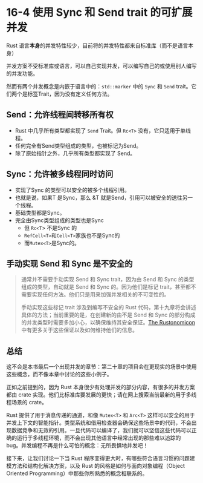 # 16-4 使用 Sync 和 Send trait 的可扩展并发

Rust 语言**本身**的并发特性较少，目前将的并发特性都来自标准库（而不是语言本身）

并发方案不受标准库或语言，可以自己实现并发，可以编写自己的或使用别人编写的并发功能。

然而有两个并发概念是内嵌于语言中的：`std::marker` 中的 `Sync` 和 `Send` trait。它们两个是标签Trait，因为没有定义任何方法。

## Send：允许线程间转移所有权

* Rust 中几乎所有类型都实现了 `Send` Trait。但 `Rc<T>` 没有，它只适用于单线程。
* 任何完全有Send类型组成的类型，也被标记为Send。
* 除了原始指针之外，几乎所有类型都实现了 Send。

## Sync：允许被多线程同时访问

* 实现了Sync 的类型可以安全的被多个线程引用。
* 也就是说，如果T 是Sync，那么 &T 就是Send，引用可以被安全的送往另一个线程。
* 基础类型都是Sync。
* 完全由Sync类型组成的类型也是Sync
  * 但 `Rc<T`&gt; 不是Sync 的
  * `RefCell<T>`和`Cell<T>`家族也不是Sync的
  * 而`Mutex<T>`是Sync的。

## 手动实现 Send 和 Sync 是不安全的

> 通常并不需要手动实现 Send 和 Sync trait，因为由 Send 和 Sync 的类型组成的类型，自动就是 Send 和 Sync 的。因为他们是标记 trait，甚至都不需要实现任何方法。他们只是用来加强并发相关的不可变性的。
>
> 手动实现这些标记 trait 涉及到编写不安全的 Rust 代码，第十九章将会讲述具体的方法；当前重要的是，在创建新的由不是 Send 和 Sync 的部分构成的并发类型时需要多加小心，以确保维持其安全保证。[The Rustonomicon](https://doc.rust-lang.org/stable/nomicon/) 中有更多关于这些保证以及如何维持他们的信息。

## 总结

这不会是本书最后一个出现并发的章节：第二十章的项目会在更现实的场景中使用这些概念，而不像本章中讨论的这些小例子。

正如之前提到的，因为 Rust 本身很少有处理并发的部分内容，有很多的并发方案都由 crate 实现。他们比标准库要发展的更快；请在网上搜索当前最新的用于多线程场景的 crate。

Rust 提供了用于消息传递的通道，和像 `Mutex<T>` 和 `Arc<T>` 这样可以安全的用于并发上下文的智能指针。类型系统和借用检查器会确保这些场景中的代码，不会出现数据竞争和无效的引用。一旦代码可以编译了，我们就可以坚信这些代码可以正确的运行于多线程环境，而不会出现其他语言中经常出现的那些难以追踪的 bug。并发编程不再是什么可怕的概念：无所畏惧地并发吧！

接下来，让我们讨论一下当 Rust 程序变得更大时，有哪些符合语言习惯的问题建模方法和结构化解决方案，以及 Rust 的风格是如何与面向对象编程（Object Oriented Programming）中那些你所熟悉的概念相联系的。

